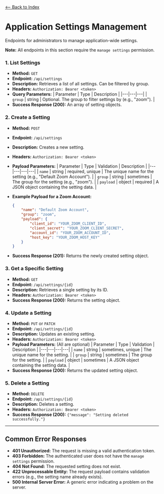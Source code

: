 [<-- Back to Index](../api_documentation.md)

# Application Settings Management

Endpoints for administrators to manage application-wide settings.

**Note:** All endpoints in this section require the `manage settings` permission.

### 1. List Settings

- **Method:** `GET`
- **Endpoint:** `/api/settings`
- **Description:** Retrieves a list of all settings. Can be filtered by group.
- **Headers:** `Authorization: Bearer <token>`
- **Query Parameters:**
| Parameter | Type | Description |
|---|---|---|
| `group` | string | Optional. The group to filter settings by (e.g., "zoom"). |
- **Success Response (200):** An array of setting objects.

### 2. Create a Setting

- **Method:** `POST`
- **Endpoint:** `/api/settings`
- **Description:** Creates a new setting.
- **Headers:** `Authorization: Bearer <token>`
- **Payload Parameters:**
| Parameter | Type | Validation | Description |
|---|---|---|---|
| `name` | string | required, unique | The unique name for the setting (e.g., "Default Zoom Account"). |
| `group` | string | sometimes | The group for the setting (e.g., "zoom"). |
| `payload` | object | required | A JSON object containing the setting data. |

- **Example Payload for a Zoom Account:**
  ```json
  {
      "name": "Default Zoom Account",
      "group": "zoom",
      "payload": {
          "client_id": "YOUR_ZOOM_CLIENT_ID",
          "client_secret": "YOUR_ZOOM_CLIENT_SECRET",
          "account_id": "YOUR_ZOOM_ACCOUNT_ID",
          "host_key": "YOUR_ZOOM_HOST_KEY"
      }
  }
  ```
- **Success Response (201):** Returns the newly created setting object.

### 3. Get a Specific Setting

- **Method:** `GET`
- **Endpoint:** `/api/settings/{id}`
- **Description:** Retrieves a single setting by its ID.
- **Headers:** `Authorization: Bearer <token>`
- **Success Response (200):** Returns the setting object.

### 4. Update a Setting

- **Method:** `PUT` or `PATCH`
- **Endpoint:** `/api/settings/{id}`
- **Description:** Updates an existing setting.
- **Headers:** `Authorization: Bearer <token>`
- **Payload Parameters:** (All are optional)
| Parameter | Type | Validation | Description |
|---|---|---|---|
| `name` | string | sometimes, unique | The unique name for the setting. |
| `group` | string | sometimes | The group for the setting. |
| `payload` | object | sometimes | A JSON object containing the setting data. |
- **Success Response (200):** Returns the updated setting object.

### 5. Delete a Setting

- **Method:** `DELETE`
- **Endpoint:** `/api/settings/{id}`
- **Description:** Deletes a setting.
- **Headers:** `Authorization: Bearer <token>`
- **Success Response (200):** `{"message": "Setting deleted successfully."}`

---

## Common Error Responses

- **401 Unauthorized:** The request is missing a valid authentication token.
- **403 Forbidden:** The authenticated user does not have the `manage settings` permission.
- **404 Not Found:** The requested setting does not exist.
- **422 Unprocessable Entity:** The request payload contains validation errors (e.g., the setting name already exists).
- **500 Internal Server Error:** A generic error indicating a problem on the server.
